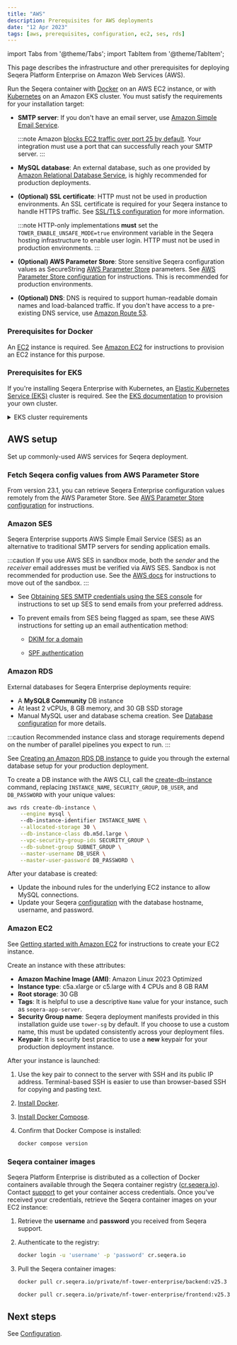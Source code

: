 ```yaml
---
title: "AWS"
description: Prerequisites for AWS deployments
date: "12 Apr 2023"
tags: [aws, prerequisites, configuration, ec2, ses, rds]
---
```


import Tabs from '@theme/Tabs';
import TabItem from '@theme/TabItem';

This page describes the infrastructure and other prerequisites for deploying Seqera Platform Enterprise on Amazon Web Services (AWS).

Run the Seqera container with [Docker](../docker-compose) on an AWS EC2 instance, or with [Kubernetes](../kubernetes) on an Amazon EKS cluster. You must satisfy the requirements for your installation target:

- **SMTP server**: If you don't have an email server, use [Amazon Simple Email Service](https://aws.amazon.com/ses/).

   :::note
   Amazon [blocks EC2 traffic over port 25 by default](https://aws.amazon.com/premiumsupport/knowledge-center/ec2-port-25-throttle/). Your integration must use a port that can successfully reach your SMTP server.
   :::

- **MySQL database**: An external database, such as one provided by [Amazon Relational Database Service](https://aws.amazon.com/rds/), is highly recommended for production deployments.

- **(Optional) SSL certificate**: HTTP must not be used in production environments. An SSL certificate is required for your Seqera instance to handle HTTPS traffic. See [SSL/TLS configuration](../configuration/ssl_tls#aws-deployments-manage-ssl-certificates-with-amazon-certificate-manager-acm) for more information.

   :::note
   HTTP-only implementations **must** set the `TOWER_ENABLE_UNSAFE_MODE=true` environment variable in the Seqera hosting infrastructure to enable user login. HTTP must not be used in production environments.
   :::

- **(Optional) AWS Parameter Store**: Store sensitive Seqera configuration values as SecureString [AWS Parameter Store](https://docs.aws.amazon.com/systems-manager/latest/userguide/systems-manager-parameter-store.html) parameters. See [AWS Parameter Store configuration](../configuration/aws_parameter_store) for instructions. This is recommended for production environments. 

- **(Optional) DNS**: DNS is required to support human-readable domain names and load-balanced traffic. If you don't have access to a pre-existing DNS service, use [Amazon Route 53](https://docs.aws.amazon.com/Route53/latest/DeveloperGuide/Welcome.html).

### Prerequisites for Docker

An [EC2](https://aws.amazon.com/ec2/) instance is required. See [Amazon EC2](#amazon-ec2) for instructions to provision an EC2 instance for this purpose.

### Prerequisites for EKS

If you're installing Seqera Enterprise with Kubernetes, an [Elastic Kubernetes Service (EKS)](https://docs.aws.amazon.com/eks/latest/userguide/getting-started.html) cluster is required. See the [EKS documentation](https://docs.aws.amazon.com/eks/latest/userguide/create-cluster.html) to provision your own cluster.

<details>
   <summary>EKS cluster requirements</summary>

    - Kubernetes 1.19 or later

    - **Subnet requirements**

      - At least 2 subnets across two different Availability Zones
      - Subnets must be tagged for [AWS Load Balancer Controller auto-discovery](https://docs.aws.amazon.com/eks/latest/userguide/network_reqs.html)
      - Public subnets must be configured to [auto-assign IPs on launch](https://aws.amazon.com/blogs/containers/upcoming-changes-to-ip-assignment-for-eks-managed-node-groups/)
      - Public and private subnets must allow egress traffic to the public internet

    - **RBAC requirements**

      - The cluster must be created by a non-root user
      - `aws-auth` must be updated to [allow access to additional IAM users/roles](https://docs.aws.amazon.com/eks/latest/userguide/add-user-role.html) (if needed)

    - **Addons**

      - Install the [cert-manager](https://cert-manager.io/docs/)
      - Install the [AWS Load Balancer Controller](https://docs.aws.amazon.com/eks/latest/userguide/aws-load-balancer-controller.html)

    - **Ingress**

      - ALB provisioning via the [AWS Load Balancer Controller](https://docs.aws.amazon.com/eks/latest/userguide/aws-load-balancer-controller.html)
      - ALB integration with the [Amazon Certificate Manager](https://aws.amazon.com/certificate-manager/)

      Additionally, the ingress assumes the presence of SSL certificates, DNS resolution, and ALB logging. If you've chosen not to use some or all of these features, you'll need to modify the manifest accordingly before applying it to the cluster.

</details>

## AWS setup

Set up commonly-used AWS services for Seqera deployment.

### Fetch Seqera config values from AWS Parameter Store

From version 23.1, you can retrieve Seqera Enterprise configuration values remotely from the AWS Parameter Store. See [AWS Parameter Store configuration](../configuration/aws_parameter_store) for instructions. 

### Amazon SES

Seqera Enterprise supports AWS Simple Email Service (SES) as an alternative to traditional SMTP servers for sending application emails. 

:::caution
If you use AWS SES in sandbox mode, both the _sender_ and the _receiver_ email addresses must be verified via AWS SES. Sandbox is not recommended for production use. See the [AWS docs](https://docs.aws.amazon.com/ses/latest/dg/request-production-access.html) for instructions to move out of the sandbox.
:::

- See [Obtaining SES SMTP credentials using the SES console](https://docs.aws.amazon.com/ses/latest/dg/smtp-credentials.html#smtp-credentials-console) for instructions to set up SES to send emails from your preferred address. 

- To prevent emails from SES being flagged as spam, see these AWS instructions for setting up an email authentication method:

   - [DKIM for a domain](https://docs.aws.amazon.com/ses/latest/DeveloperGuide/send-email-authentication-dkim-easy-setup-domain.html) 
   
   - [SPF authentication](https://docs.aws.amazon.com/ses/latest/DeveloperGuide/send-email-authentication-spf.html)

### Amazon RDS

External databases for Seqera Enterprise deployments require:

- A **MySQL8 Community** DB instance
- At least 2 vCPUs, 8 GB memory, and 30 GB SSD storage
- Manual MySQL user and database schema creation. See [Database configuration](../configuration/overview#seqera-and-redis-databases) for more details.

:::caution 
Recommended instance class and storage requirements depend on the number of parallel pipelines you expect to run. 
:::

<Tabs>
<TabItem value="AWS console" label="AWS console" default>

See [Creating an Amazon RDS DB instance](https://docs.aws.amazon.com/AmazonRDS/latest/UserGuide/USER_CreateDBInstance.html) to guide you through the external database setup for your production deployment. 

</TabItem>
<TabItem value="AWS CLI" label="AWS CLI" default>

To create a DB instance with the AWS CLI, call the [create-db-instance](https://docs.aws.amazon.com/cli/latest/reference/rds/create-db-instance.html) command, replacing `INSTANCE_NAME`, `SECURITY_GROUP`, `DB_USER`, and `DB_PASSWORD` with your unique values:

```bash
aws rds create-db-instance \
    --engine mysql \ 
    --db-instance-identifier INSTANCE_NAME \
    --allocated-storage 30 \
    --db-instance-class db.m5d.large \
    --vpc-security-group-ids SECURITY_GROUP \
    --db-subnet-group SUBNET_GROUP \
    --master-username DB_USER \
    --master-user-password DB_PASSWORD \
```

</TabItem>
</Tabs>

After your database is created:

- Update the inbound rules for the underlying EC2 instance to allow MySQL connections.
- Update your Seqera [configuration](../configuration/overview#seqera-and-redis-databases) with the database hostname, username, and password.

### Amazon EC2

See [Getting started with Amazon EC2](https://aws.amazon.com/ec2/getting-started/) for instructions to create your EC2 instance. 

Create an instance with these attributes:

- **Amazon Machine Image (AMI)**: Amazon Linux 2023 Optimized
- **Instance type**: c5a.xlarge or c5.large with 4 CPUs and 8 GB RAM
- **Root storage**: 30 GB
- **Tags**: It is helpful to use a descriptive `Name` value for your instance, such as `seqera-app-server`.
- **Security Group name**: Seqera deployment manifests provided in this installation guide use `tower-sg` by default. If you choose to use a custom name, this must be updated consistently across your deployment files. 
- **Keypair**: It is security best practice to use a **new** keypair for your production deployment instance.

After your instance is launched:

1. Use the key pair to connect to the server with SSH and its public IP address. Terminal-based SSH is easier to use than browser-based SSH for copying and pasting text.

1. [Install Docker](https://docs.aws.amazon.com/serverless-application-model/latest/developerguide/install-docker.html#install-docker-instructions).

1. [Install Docker Compose](https://docs.docker.com/compose/install/linux/#install-the-plugin-manually).

1. Confirm that Docker Compose is installed:

    ```bash
    docker compose version
    ```

### Seqera container images

Seqera Platform Enterprise is distributed as a collection of Docker containers available through the Seqera
container registry ([cr.seqera.io](https://cr.seqera.io)). Contact [support](https://support.seqera.io) to get your container access credentials. Once you've received your credentials, retrieve the Seqera container images on your EC2 instance:

1. Retrieve the **username** and **password** you received from Seqera support.

1. Authenticate to the registry:

   ```bash
   docker login -u 'username' -p 'password' cr.seqera.io
   ```

1. Pull the Seqera container images:

   ```bash
   docker pull cr.seqera.io/private/nf-tower-enterprise/backend:v25.3

   docker pull cr.seqera.io/private/nf-tower-enterprise/frontend:v25.3
   ```

## Next steps 

See [Configuration](../configuration/overview).

[create-db-instance-cli]: https://docs.aws.amazon.com/cli/latest/reference/rds/create-db-instance.html